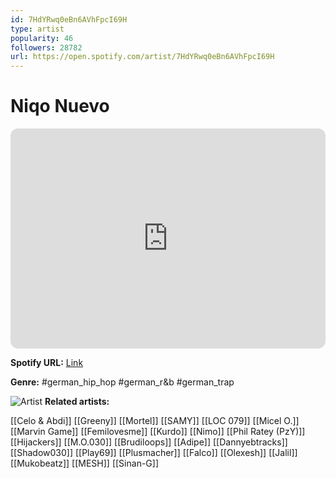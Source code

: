 ```yaml
---
id: 7HdYRwq0eBn6AVhFpcI69H
type: artist
popularity: 46
followers: 28782
url: https://open.spotify.com/artist/7HdYRwq0eBn6AVhFpcI69H
---
```

# Niqo Nuevo

<iframe style="border-radius:12px" src="https://open.spotify.com/embed/artist/7HdYRwq0eBn6AVhFpcI69H" width="100%" height="352" frameBorder="0" allowfullscreen="" allow="autoplay; clipboard-write; encrypted-media; fullscreen; picture-in-picture" loading="lazy"></iframe>

**Spotify URL:** [Link](https://open.spotify.com/artist/7HdYRwq0eBn6AVhFpcI69H)

**Genre:**  #german_hip_hop #german_r&b #german_trap

![Artist](https://i.scdn.co/image/ab6761610000e5eb268915e4b66a55be09119ca5)
**Related artists:**

[[Celo & Abdi]]
[[Greeny]]
[[Mortel]]
[[SAMY]]
[[LOC 079]]
[[Micel O.]]
[[Marvin Game]]
[[Femilovesme]]
[[Kurdo]]
[[Nimo]]
[[Phil Ratey (PzY)]]
[[Hijackers]]
[[M.O.030]]
[[Brudiloops]]
[[Adipe]]
[[Dannyebtracks]]
[[Shadow030]]
[[Play69]]
[[Plusmacher]]
[[Falco]]
[[Olexesh]]
[[Jalil]]
[[Mukobeatz]]
[[MESH]]
[[Sinan-G]]
